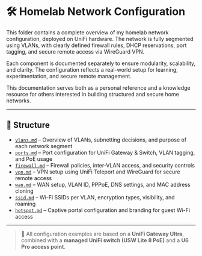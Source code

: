 # 🛠️ Homelab Network Configuration

This folder contains a complete overview of my homelab network configuration, deployed on UniFi hardware. The network is fully segmented using VLANs, with clearly defined firewall rules, DHCP reservations, port tagging, and secure remote access via WireGuard VPN.

Each component is documented separately to ensure modularity, scalability, and clarity. The configuration reflects a real-world setup for learning, experimentation, and secure remote management.

This documentation serves both as a personal reference and a knowledge resource for others interested in building structured and secure home networks.

---

## 📁 Structure

- [`vlans.md`](./vlans.md) – Overview of VLANs, subnetting decisions, and purpose of each network segment  
- [`ports.md`](./ports.md) – Port configuration for UniFi Gateway & Switch, VLAN tagging, and PoE usage
- [`firewall.md`](./firewall.md) – Firewall policies, inter-VLAN access, and security controls
- [`vpn.md`](./vpn.md) – VPN setup using UniFi Teleport and WireGuard for secure remote access
- [`wan.md`](./wan.md) – WAN setup, VLAN ID, PPPoE, DNS settings, and MAC address cloning  
- [`ssid.md`](./ssid.md) – Wi-Fi SSIDs per VLAN, encryption types, visibility, and roaming
- [`hotspot.md`](./hotspot.md) – Captive portal configuration and branding for guest Wi-Fi access

---

> 🔐 All configuration examples are based on a **UniFi Gateway Ultra**, combined with a **managed UniFi switch (USW Lite 8 PoE)** and a **U6 Pro access point**.

